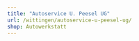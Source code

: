 ```yaml
---
title: "Autoservice U. Peesel UG"
url: /wittingen/autoservice-u-peesel-ug/
shop: Autowerkstatt
---
```

